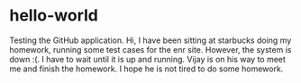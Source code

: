 # hello-world
Testing the GitHub application.
Hi, I have been sitting at starbucks doing my homework, running some test cases for the enr site. However, the system is down :(. I have to wait until it is up and running.
Vijay is on his way to meet me and finish the homework. I hope he is not tired to do some homework.
